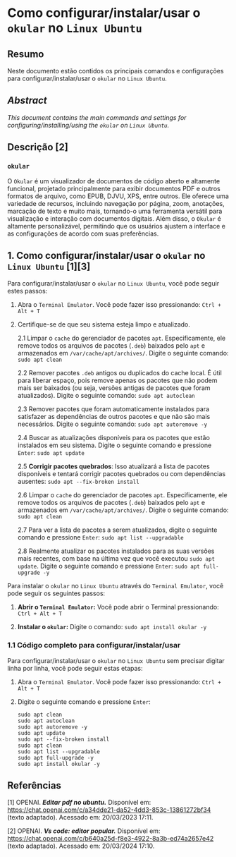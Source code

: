 # Como configurar/instalar/usar o `okular` no `Linux Ubuntu`

## Resumo

Neste documento estão contidos os principais comandos e configurações para configurar/instalar/usar o `okular` no `Linux Ubuntu`.

## _Abstract_

_This document contains the main commands and settings for configuring/installing/using the `okular` on `Linux Ubuntu`._

## Descrição [2]

### `okular`

O `Okular` é um visualizador de documentos de código aberto e altamente funcional, projetado principalmente para exibir documentos PDF e outros formatos de arquivo, como EPUB, DJVU, XPS, entre outros. Ele oferece uma variedade de recursos, incluindo navegação por página, zoom, anotações, marcação de texto e muito mais, tornando-o uma ferramenta versátil para visualização e interação com documentos digitais. Além disso, o `Okular` é altamente personalizável, permitindo que os usuários ajustem a interface e as configurações de acordo com suas preferências.


## 1. Como configurar/instalar/usar o `okular` no `Linux Ubuntu` [1][3]

Para configurar/instalar/usar o `okular` no `Linux Ubuntu`, você pode seguir estes passos:

1. Abra o `Terminal Emulator`. Você pode fazer isso pressionando: `Ctrl + Alt + T`

2. Certifique-se de que seu sistema esteja limpo e atualizado.

    2.1 Limpar o `cache` do gerenciador de pacotes `apt`. Especificamente, ele remove todos os arquivos de pacotes (`.deb`) baixados pelo `apt` e armazenados em `/var/cache/apt/archives/`. Digite o seguinte comando: `sudo apt clean` 
    
    2.2 Remover pacotes `.deb` antigos ou duplicados do cache local. É útil para liberar espaço, pois remove apenas os pacotes que não podem mais ser baixados (ou seja, versões antigas de pacotes que foram atualizados). Digite o seguinte comando: `sudo apt autoclean`

    2.3 Remover pacotes que foram automaticamente instalados para satisfazer as dependências de outros pacotes e que não são mais necessários. Digite o seguinte comando: `sudo apt autoremove -y`

    2.4 Buscar as atualizações disponíveis para os pacotes que estão instalados em seu sistema. Digite o seguinte comando e pressione `Enter`: `sudo apt update`

    2.5 **Corrigir pacotes quebrados**: Isso atualizará a lista de pacotes disponíveis e tentará corrigir pacotes quebrados ou com dependências ausentes: `sudo apt --fix-broken install`

    2.6 Limpar o `cache` do gerenciador de pacotes `apt`. Especificamente, ele remove todos os arquivos de pacotes (`.deb`) baixados pelo `apt` e armazenados em `/var/cache/apt/archives/`. Digite o seguinte comando: `sudo apt clean` 
    
    2.7 Para ver a lista de pacotes a serem atualizados, digite o seguinte comando e pressione `Enter`:  `sudo apt list --upgradable`

    2.8 Realmente atualizar os pacotes instalados para as suas versões mais recentes, com base na última vez que você executou `sudo apt update`. Digite o seguinte comando e pressione `Enter`: `sudo apt full-upgrade -y`


Para instalar o `okular` no `Linux Ubuntu` através do `Terminal Emulator`, você pode seguir os seguintes passos:

1. **Abrir o `Terminal Emulator`:** Você pode abrir o Terminal pressionando: `Ctrl + Alt + T`

2. **Instalar o `okular`:** Digite o comando: `sudo apt install okular -y`

### 1.1 Código completo para configurar/instalar/usar

Para configurar/instalar/usar o `okular` no `Linux Ubuntu` sem precisar digitar linha por linha, você pode seguir estas etapas:

1. Abra o `Terminal Emulator`. Você pode fazer isso pressionando: `Ctrl + Alt + T`

2. Digite o seguinte comando e pressione `Enter`:

    ```
    sudo apt clean
    sudo apt autoclean
    sudo apt autoremove -y
    sudo apt update
    sudo apt --fix-broken install
    sudo apt clean
    sudo apt list --upgradable
    sudo apt full-upgrade -y
    sudo apt install okular -y
    ```


## Referências

[1] OPENAI. ***Editar pdf no ubuntu.*** Disponível em: <https://chat.openai.com/c/a34dde21-da52-4dd3-853c-13861272bf34> (texto adaptado). Acessado em: 20/03/2023 17:11.

[2] OPENAI. ***Vs code: editor popular.*** Disponível em: <https://chat.openai.com/c/b640a25d-f8e3-4922-8a3b-ed74a2657e42> (texto adaptado). Acessado em: 20/03/2024 17:10.

